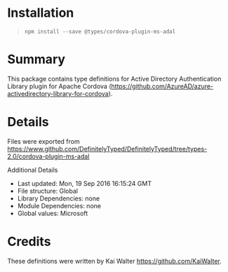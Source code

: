 # Installation
> `npm install --save @types/cordova-plugin-ms-adal`

# Summary
This package contains type definitions for Active Directory Authentication Library plugin for Apache Cordova (https://github.com/AzureAD/azure-activedirectory-library-for-cordova).

# Details
Files were exported from https://www.github.com/DefinitelyTyped/DefinitelyTyped/tree/types-2.0/cordova-plugin-ms-adal

Additional Details
 * Last updated: Mon, 19 Sep 2016 16:15:24 GMT
 * File structure: Global
 * Library Dependencies: none
 * Module Dependencies: none
 * Global values: Microsoft

# Credits
These definitions were written by Kai Walter <https://github.com/KaiWalter>.
